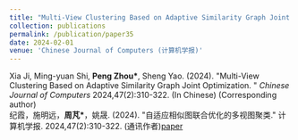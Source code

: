```yaml
---
title: "Multi-View Clustering Based on Adaptive Similarity Graph Joint Optimization (自适应相似图联合优化的多视图聚类)"
collection: publications
permalink: /publication/paper35
date: 2024-02-01
venue: 'Chinese Journal of Computers (计算机学报)'
---
```


Xia Ji, Ming-yuan Shi, **Peng Zhou\***, Sheng Yao. (2024). &quot;Multi-View Clustering Based on Adaptive Similarity Graph Joint Optimization. &quot; <i>Chinese Journal of Computers</i> 2024,47(2):310-322. (In Chinese)  (Corresponding author) <br/>纪霞，施明远，**周芃\***，姚晟. (2024). &quot;自适应相似图联合优化的多视图聚类.&quot; 计算机学报. 2024,47(2):310-322. (通讯作者)[paper](http://Doctor-Nobody.github.io/papers/计算机学报2024.pdf) 